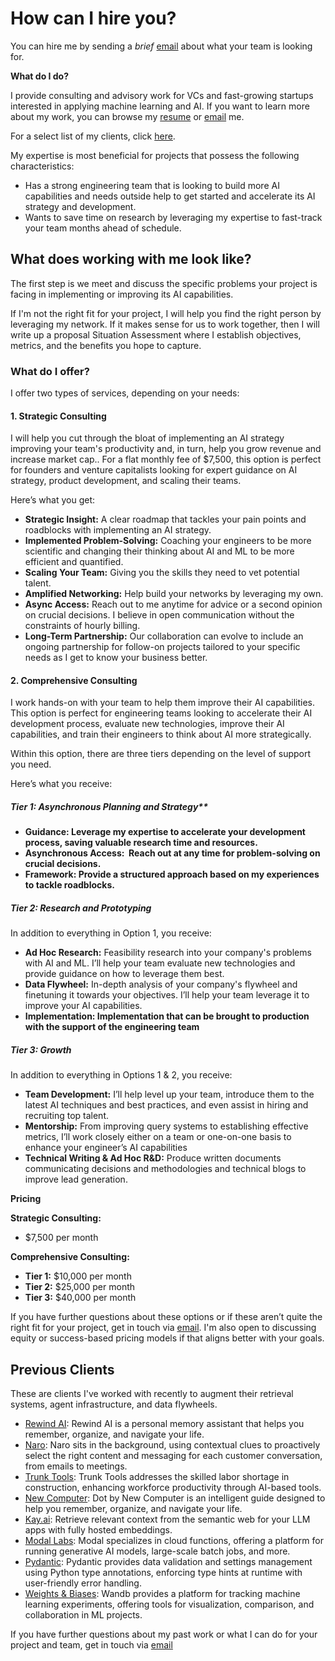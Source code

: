 # How can I hire you?

You can hire me by sending a _brief_ [email](mailto:jason+hire@jxnl.co) about what your team is looking for.

**What do I do?**

I provide consulting and advisory work for VCs and fast-growing startups interested in applying machine learning and AI. If you want to learn more about my work, you can browse my [resume](https://jxnl.co/) or [email](mailto:jason+hire@jxnl.co) me.

For a select list of my clients, click [here](#previous-clients).

My expertise is most beneficial for projects that possess the following characteristics:

- Has a strong engineering team that is looking to build more AI capabilities and needs outside help to get started and accelerate its AI strategy and development.
- Wants to save time on research by leveraging my expertise to fast-track your team months ahead of schedule.

## What does working with me look like?

The first step is we meet and discuss the specific problems your project is facing in implementing or improving its AI capabilities.

If I'm not the right fit for your project, I will help you find the right person by leveraging my network. If it makes sense for us to work together, then I will write up a proposal Situation Assessment where I establish objectives, metrics, and the benefits you hope to capture.

### **What do I offer?**

I offer two types of services, depending on your needs:

#### **1. Strategic Consulting**

I will help you cut through the bloat of implementing an AI strategy improving your team's productivity and, in turn, help you grow revenue and increase market cap.. For a flat monthly fee of $7,500, this option is perfect for founders and venture capitalists looking for expert guidance on AI strategy, product development, and scaling their teams.

Here’s what you get:

- **Strategic Insight:** A clear roadmap that tackles your pain points and roadblocks with implementing an AI strategy.
- **Implemented Problem-Solving:** Coaching your engineers to be more scientific and changing their thinking about AI and ML to be more efficient and quantified.
- **Scaling Your Team:** Giving you the skills they need to vet potential talent.
- **Amplified Networking:** Help build your networks by leveraging my own.
- **Async Access:** Reach out to me anytime for advice or a second opinion on crucial decisions. I believe in open communication without the constraints of hourly billing.
- **Long-Term Partnership:** Our collaboration can evolve to include an ongoing partnership for follow-on projects tailored to your specific needs as I get to know your business better.

#### **2. Comprehensive Consulting**

I work hands-on with your team to help them improve their AI capabilities. This option is perfect for engineering teams looking to accelerate their AI development process, evaluate new technologies, improve their AI capabilities, and train their engineers to think about AI more strategically.

Within this option, there are three tiers depending on the level of support you need.

Here’s what you receive:

##### Tier 1: Asynchronous Planning and Strategy**

- **Guidance: Leverage my expertise to accelerate your development process, saving valuable research time and resources.**
- **Asynchronous Access:  Reach out at any time for problem-solving on crucial decisions.**
- **Framework: Provide a structured approach based on my experiences to tackle roadblocks.**

##### **Tier 2: Research and Prototyping**

In addition to everything in Option 1, you receive:

- **Ad Hoc Research:** Feasibility research into your company's problems with AI and ML. I’ll help your team evaluate new technologies and provide guidance on how to leverage them best.
- **Data Flywheel:** In-depth analysis of your company's flywheel and finetuning it towards your objectives. I’ll help your team leverage it to improve your AI capabilities.
- **Implementation: Implementation that can be brought to production with the support of the engineering team**

##### **Tier 3: Growth**

In addition to everything in Options 1 & 2, you receive:

- **Team Development:** I’ll help level up your team, introduce them to the latest AI techniques and best practices, and even assist in hiring and recruiting top talent.
- **Mentorship:** From improving query systems to establishing effective metrics, I’ll work closely either on a team or one-on-one basis to enhance your engineer’s AI capabilities
- **Technical Writing & Ad Hoc R&D:** Produce written documents communicating decisions and methodologies and technical blogs to improve lead generation.

**Pricing**

**Strategic Consulting:**

- $7,500 per month

**Comprehensive Consulting:**

- **Tier 1:** $10,000 per month
- **Tier 2:** $25,000 per month
- **Tier 3:** $40,000 per month

If you have further questions about these options or if these aren’t quite the right fit for your project, get in touch via [email](mailto:jason+hire@jxnl.co). I'm also open to discussing equity or success-based pricing models if that aligns better with your goals.

## Previous Clients

These are clients I've worked with recently to augment their retrieval systems, agent infrastructure, and data flywheels.

- [Rewind AI](http://rewind.ai/): Rewind AI is a personal memory assistant that helps you remember, organize, and navigate your life.
- [Naro](http://narohq.com/): Naro sits in the background, using contextual clues to proactively select the right content and messaging for each customer conversation, from emails to meetings.
- [Trunk Tools](https://trunktools.com/): Trunk Tools addresses the skilled labor shortage in construction, enhancing workforce productivity through AI-based tools.
- [New Computer](http://new.computer/): Dot by New Computer is an intelligent guide designed to help you remember, organize, and navigate your life.
- [Kay.ai](http://kay.ai/): Retrieve relevant context from the semantic web for your LLM apps with fully hosted embeddings.
- [Modal Labs](https://modal.com/): Modal specializes in cloud functions, offering a platform for running generative AI models, large-scale batch jobs, and more.
- [Pydantic](http://pydantic.dev/): Pydantic provides data validation and settings management using Python type annotations, enforcing type hints at runtime with user-friendly error handling.
- [Weights & Biases](https://wandb.ai/): Wandb provides a platform for tracking machine learning experiments, offering tools for visualization, comparison, and collaboration in ML projects.

If you have further questions about my past work or what I can do for your project and team, get in touch via [email](mailto:jason+hire@jxnl.co)
